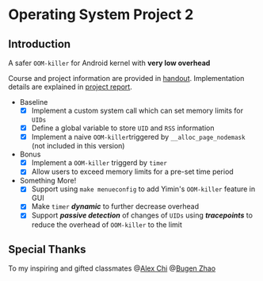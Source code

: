 # Operating System Project 2
## Introduction
A safer `OOM-killer` for Android kernel with **very low overhead**

Course and project information are provided in [handout](./CS356prj2.pdf).
Implementation details are explained in [project report](./ProjectReport.pdf).

- Baseline
    - [x] Implement a custom system call which can set memory limits for `UIDs`
    - [x] Define a global variable to store `UID` and `RSS` information
    - [x] Implement a naive `OOM-killer`triggered by `__alloc_page_nodemask` (not included in this version)

- Bonus
    - [x] Implement a `OOM-killer` triggerd by `timer`
    - [x] Allow users to exceed memory limits for a pre-set time period 

- Something More!
    - [x] Support using `make menueconfig` to add Yimin's `OOM-killer` feature in GUI
    - [x] Make `timer` ***dynamic*** to further decrease overhead
    - [x] Support ***passive detection*** of changes of `UIDs` using ***tracepoints*** to reduce the overhead of `OOM-killer` to the limit

## Special Thanks

  To my inspiring and gifted classmates @[Alex Chi](https://github.com/skyzh) @[Bugen Zhao](https://github.com/bugenzhao)
